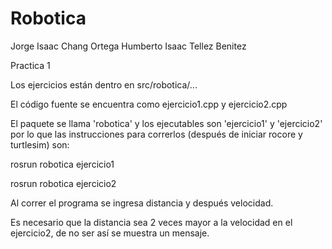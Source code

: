 # Robotica
Jorge Isaac Chang Ortega
Humberto Isaac Tellez Benitez

Practica 1

Los ejercicios están dentro en src/robotica/...

El código fuente se encuentra como ejercicio1.cpp y ejercicio2.cpp

El paquete se llama 'robotica' y los ejecutables son 'ejercicio1' y 'ejercicio2' por lo que las instrucciones para correrlos (después de iniciar rocore y turtlesim) son:

rosrun robotica ejercicio1

rosrun robotica ejercicio2


Al correr el programa se ingresa distancia y después velocidad.

Es necesario que la distancia sea 2 veces mayor a la velocidad en el ejercicio2, de no ser así se muestra un mensaje.
